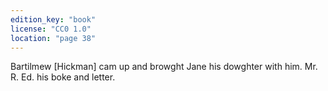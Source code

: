 ```yaml
---
edition_key: "book"
license: "CC0 1.0"
location: "page 38"
---
```

Bartilmew [Hickman] cam up and browght Jane his dowghter with
him. Mr. R. Ed. his boke and letter.
